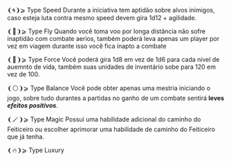 ❨🌀❩⩾ Type Speed
Durante a iniciativa tem aptidão sobre alvos inimigos, caso esteja luta contra mesmo speed devem gira 1d12 + agilidade.

❨🪽❩⩾ Type Fly
Quando você toma voo por longa distância não sofre inaptidão com combate aerios, também poderá leva apenas um player por vez em viagem durante isso você fica inapto a combate

❨💪❩⩾ Type Force
Você poderá gira 1d8 em vez de 1d6 para cada nível de auemnto de vida, também suas unidades de inventário sobe para 120 em vez de 100.

❨⚪❩⩾ Type Balance
Você pode obter apenas uma mestria iniciando o jogo, sobre tudo durantes a partidas no ganho de um combate sentirá **leves** ***efeitos positivos***.

❨🪄❩⩾ Type Magic
Possui uma habilidade adicional do caminho do Feiticeiro ou escolher aprimorar uma habilidade de caminho do Feiticeiro que já tenha.

❨🔥❩⩾ Type Luxury
